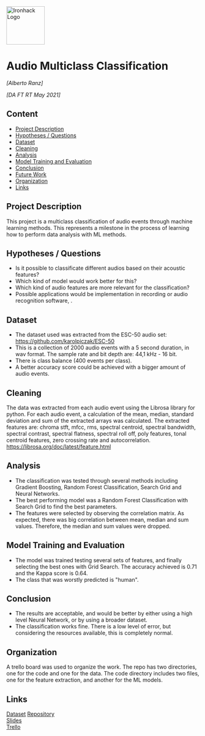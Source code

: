 <img src="https://bit.ly/2VnXWr2" alt="Ironhack Logo" width="100"/>


# Audio Multiclass Classification

*[Alberto Ranz]*

*[DA FT RT May 2021]*


## Content

- [Project Description](#project-description)
- [Hypotheses / Questions](#hypotheses-questions)
- [Dataset](#dataset)
- [Cleaning](#cleaning)
- [Analysis](#analysis)
- [Model Training and Evaluation](#model-training-and-evaluation)
- [Conclusion](#conclusion)
- [Future Work](#future-work)
- [Organization](#organization)
- [Links](#links)


## Project Description

This project is a multiclass classification of audio events through machine learning methods. This represents a milestone in the process of learning how to perform data analysis with ML methods.


## Hypotheses / Questions

* Is it possible to classificate different audios based on their acoustic features?
* Which kind of model would work better for this?
* Which kind of audio features are more relevant for the classification?
* Possible applications would be implementation in recording or audio recognition software, .


## Dataset

* The dataset used was extracted from the ESC-50 audio set: https://github.com/karolpiczak/ESC-50 
* This is a collection of 2000 audio events with a 5 second duration, in wav format. The sample rate and bit depth are: 44,1 kHz - 16 bit.
* There is class balance (400 events per class).
* A better accuracy score could be achieved with a bigger amount of audio events.


## Cleaning

The data was extracted from each audio event using the Librosa library for python.
For each audio event, a calculation of the mean, median, standard deviation and sum of the extracted arrays was calculated.
The extracted features are: chroma stft, mfcc, rms, spectral centroid, spectral bandwidth, spectral contrast, spectral flatness, spectral roll off, poly features, tonal centroid features, zero crossing rate and autocorrelation.
https://librosa.org/doc/latest/feature.html


## Analysis

* The classification was tested through several methods including Gradient Boosting, Random Forest Classification, Search Grid and Neural Networks.
* The best performing model was a Random Forest Classification with Search Grid to find the best parameters. 
* The features were selected by observing the correlation matrix. As expected, there was big correlation between mean, median and sum values. Therefore, the median and sum values were dropped.


## Model Training and Evaluation

* The model was trained testing several sets of features, and finally selecting the best ones with Grid Search. The accuracy achieved is 0.71 and the Kappa score is 0.64. 
* The class that was worstly predicted is "human".


## Conclusion

* The results are acceptable, and would be better by either using a high level Neural Network, or by using a broader dataset.
* The classification works fine. There is a low level of error, but considering the resources available, this is completely normal.


## Organization

A trello board was used to organize the work.
The repo has two directories, one for the code and one for the data. The code directory includes two files, one for the feature extraction, and another for the ML models.


## Links

[Dataset](https://github.com/karolpiczak/ESC-50)
[Repository](https://github.com/albertoranz/Final-Project-DA)  
[Slides](https://docs.google.com/presentation/d/1P6HnTDtupBFhwozzsj4MYkXXZscxdlsit7H2P51l1wc)  
[Trello](https://trello.com/b/5HfNwHnB/final-proyect)  
